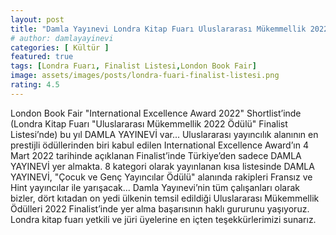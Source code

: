 ```yaml
---
layout: post
title: "Damla Yayınevi Londra Kitap Fuarı Uluslararası Mükemmellik 2022 Ödülü Finalist Listesi’nde"
# author: damlayayinevi
categories: [ Kültür ]
featured: true
tags: [Londra Fuarı, Finalist Listesi,London Book Fair]
image: assets/images/posts/londra-fuari-finalist-listesi.png
rating: 4.5
---
```


London Book Fair "International Excellence Award 2022" Shortlist’inde (Londra Kitap Fuarı "Uluslararası Mükemmellik 2022 Ödülü" Finalist Listesi’nde) bu yıl DAMLA YAYINEVİ var...
	Uluslararası yayıncılık alanının en prestijli ödüllerinden biri kabul edilen International Excellence Award’ın 4 Mart 2022 tarihinde açıklanan Finalist’inde Türkiye’den sadece DAMLA YAYINEVİ yer almakta. 
	8 kategori olarak yayınlanan kısa listesinde DAMLA YAYINEVİ, "Çocuk ve Genç Yayıncılar Ödülü" alanında rakipleri Fransız ve Hint yayıncılar ile yarışacak... 
	Damla Yayınevi’nin tüm çalışanları olarak bizler, dört kıtadan on yedi ülkenin temsil edildiği Uluslararası Mükemmellik Ödülleri 2022 Finalist’inde yer alma başarısının haklı gururunu yaşıyoruz. Londra kitap fuarı yetkili ve jüri üyelerine en içten teşekkürlerimizi sunarız.